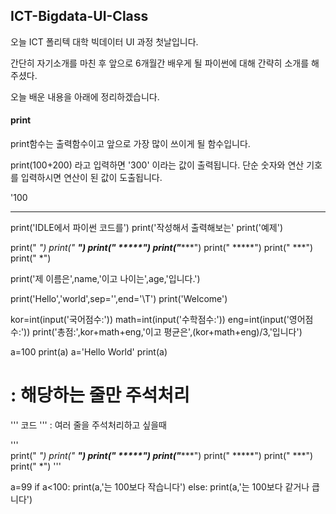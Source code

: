 ## ICT-Bigdata-UI-Class ###

오늘 ICT 폴리텍 대학 빅데이터 UI 과정 첫날입니다. 

간단히 자기소개를 마친 후 앞으로 6개월간 배우게 될 파이썬에 대해 간략히 소개를 해주셨다.

오늘 배운 내용을 아래에 정리하겠습니다.

#### print ####

print함수는 출력함수이고 앞으로 가장 많이 쓰이게 될 함수입니다.

print(100+200) 라고 입력하면 '300' 이라는 값이 출력됩니다. 단순 숫자와 연산 기호를 입력하시면 연산이 된 값이 도출됩니다.

'100







----------------------------------------------------------------------------------------------------


print('IDLE에서 파이썬 코드를')
print('작성해서 출력해보는'
print('예제')


print("   *")
print("  ***")
print(" *****")
print("*******")
print(" *****")
print("  ***")
print("   *")



print('제 이름은',name,'이고 나이는',age,'입니다.')

print('Hello','world',sep='',end='\T')
print('Welcome')


kor=int(input('국어점수:'))
math=int(input('수학점수:'))
eng=int(input('영어점수:'))
print('총점:',kor+math+eng,'이고 평균은',(kor+math+eng)/3,'입니다')


a=100
print(a)
a='Hello World'
print(a)

# : 해당하는 줄만 주석처리


''' 코드 ''' : 여러 줄을 주석처리하고 싶을때 

'''      
print("   *")
print("  ***")
print(" *****")
print("*******")
print(" *****")
print("  ***")
print("   *")
'''


a=99
if a<100:
    print(a,'는 100보다 작습니다')
else:
    print(a,'는 100보다 같거나 큽니다')
